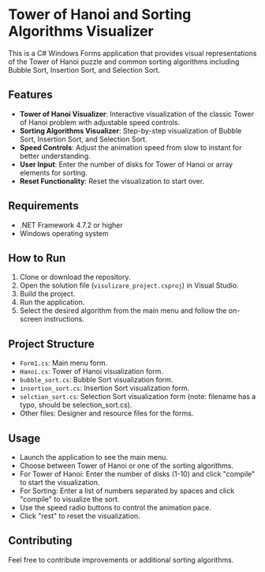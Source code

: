 # Tower of Hanoi and Sorting Algorithms Visualizer

This is a C# Windows Forms application that provides visual representations of the Tower of Hanoi puzzle and common sorting algorithms including Bubble Sort, Insertion Sort, and Selection Sort.

## Features

- **Tower of Hanoi Visualizer**: Interactive visualization of the classic Tower of Hanoi problem with adjustable speed controls.
- **Sorting Algorithms Visualizer**: Step-by-step visualization of Bubble Sort, Insertion Sort, and Selection Sort.
- **Speed Controls**: Adjust the animation speed from slow to instant for better understanding.
- **User Input**: Enter the number of disks for Tower of Hanoi or array elements for sorting.
- **Reset Functionality**: Reset the visualization to start over.

## Requirements

- .NET Framework 4.7.2 or higher
- Windows operating system

## How to Run

1. Clone or download the repository.
2. Open the solution file (`visulizare_project.csproj`) in Visual Studio.
3. Build the project.
4. Run the application.
5. Select the desired algorithm from the main menu and follow the on-screen instructions.

## Project Structure

- `Form1.cs`: Main menu form.
- `Hanoi.cs`: Tower of Hanoi visualization form.
- `bubble_sort.cs`: Bubble Sort visualization form.
- `insertion_sort.cs`: Insertion Sort visualization form.
- `selction_sort.cs`: Selection Sort visualization form (note: filename has a typo, should be selection_sort.cs).
- Other files: Designer and resource files for the forms.

## Usage

- Launch the application to see the main menu.
- Choose between Tower of Hanoi or one of the sorting algorithms.
- For Tower of Hanoi: Enter the number of disks (1-10) and click "compile" to start the visualization.
- For Sorting: Enter a list of numbers separated by spaces and click "compile" to visualize the sort.
- Use the speed radio buttons to control the animation pace.
- Click "rest" to reset the visualization.

## Contributing

Feel free to contribute improvements or additional sorting algorithms.